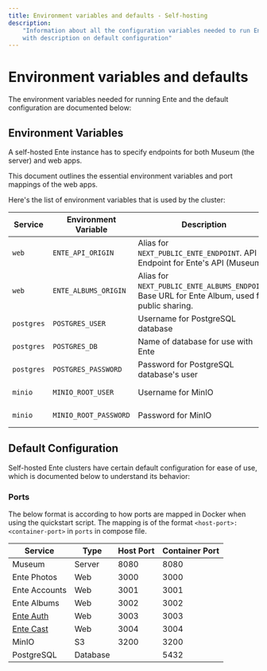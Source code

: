 ```yaml
---
title: Environment variables and defaults - Self-hosting
description:
    "Information about all the configuration variables needed to run Ente along
    with description on default configuration"
---
```


# Environment variables and defaults

The environment variables needed for running Ente and the default configuration
are documented below:

## Environment Variables

A self-hosted Ente instance has to specify endpoints for both Museum (the
server) and web apps.

This document outlines the essential environment variables and port mappings of
the web apps.

Here's the list of environment variables that is used by the cluster:

| Service    | Environment Variable  | Description                                                                                     | Default Value                   |
| ---------- | --------------------- | ----------------------------------------------------------------------------------------------- | ------------------------------- |
| `web`      | `ENTE_API_ORIGIN`     | Alias for `NEXT_PUBLIC_ENTE_ENDPOINT`. API Endpoint for Ente's API (Museum).                    | http://localhost:8080           |
| `web`      | `ENTE_ALBUMS_ORIGIN`  | Alias for `NEXT_PUBLIC_ENTE_ALBUMS_ENDPOINT`. Base URL for Ente Album, used for public sharing. | http://localhost:3002           |
| `postgres` | `POSTGRES_USER`       | Username for PostgreSQL database                                                                | `pguser`                        |
| `postgres` | `POSTGRES_DB`         | Name of database for use with Ente                                                              | `ente_db`                       |
| `postgres` | `POSTGRES_PASSWORD`   | Password for PostgreSQL database's user                                                         | Randomly generated (quickstart) |
| `minio`    | `MINIO_ROOT_USER`     | Username for MinIO                                                                              | Randomly generated (quickstart) |
| `minio`    | `MINIO_ROOT_PASSWORD` | Password for MinIO                                                                              | Randomly generated (quickstart) |

## Default Configuration

Self-hosted Ente clusters have certain default configuration for ease of use,
which is documented below to understand its behavior:

### Ports

The below format is according to how ports are mapped in Docker when using the
quickstart script. The mapping is of the format `<host-port>:<container-port>`
in `ports` in compose file.

| Service                                                 | Type     | Host Port | Container Port |
| ------------------------------------------------------- | -------- | --------- | -------------- |
| Museum                                                  | Server   | 8080      | 8080           |
| Ente Photos                                             | Web      | 3000      | 3000           |
| Ente Accounts                                           | Web      | 3001      | 3001           |
| Ente Albums                                             | Web      | 3002      | 3002           |
| [Ente Auth](https://ente.io/auth/)                      | Web      | 3003      | 3003           |
| [Ente Cast](https://ente.io/help/photos/features/cast/) | Web      | 3004      | 3004           |
| MinIO                                                   | S3       | 3200      | 3200           |
| PostgreSQL                                              | Database |           | 5432           |
